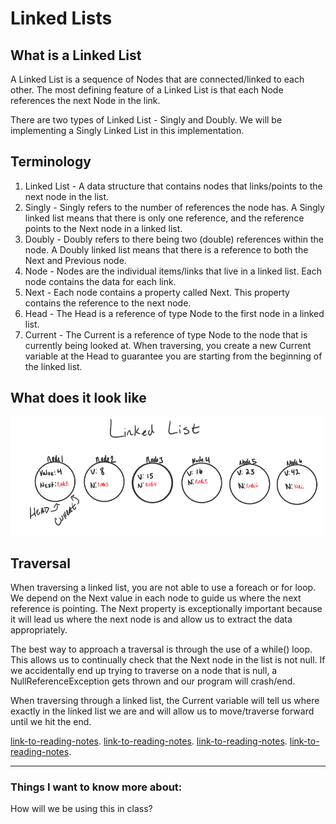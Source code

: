 # Linked Lists

## What is a Linked List

A Linked List is a sequence of Nodes that are connected/linked to each other. The most defining feature of a Linked List is that each Node references the next Node in the link.

There are two types of Linked List - Singly and Doubly. We will be implementing a Singly Linked List in this implementation.

## Terminology

1. Linked List - A data structure that contains nodes that links/points to the next node in the list.
2. Singly - Singly refers to the number of references the node has. A Singly linked list means that there is only one reference, and the reference points to the Next node in a linked list.
3. Doubly - Doubly refers to there being two (double) references within the node. A Doubly linked list means that there is a reference to both the Next and Previous node.
4. Node - Nodes are the individual items/links that live in a linked list. Each node contains the data for each link.
5. Next - Each node contains a property called Next. This property contains the reference to the next node.
6. Head - The Head is a reference of type Node to the first node in a linked list.
7. Current - The Current is a reference of type Node to the node that is currently being looked at. When traversing, you create a new Current variable at the Head to guarantee you are starting from the beginning of the linked list.

## What does it look like

![linkedlist](401-Notes/assets/linkedlist.png)

## Traversal

When traversing a linked list, you are not able to use a foreach or for loop. We depend on the Next value in each node to guide us where the next reference is pointing. The Next property is exceptionally important because it will lead us where the next node is and allow us to extract the data appropriately.

The best way to approach a traversal is through the use of a while() loop. This allows us to continually check that the Next node in the list is not null. If we accidentally end up trying to traverse on a node that is null, a NullReferenceException gets thrown and our program will crash/end.

When traversing through a linked list, the Current variable will tell us where exactly in the linked list we are and will allow us to move/traverse forward until we hit the end.


[link-to-reading-notes](https://codefellows.github.io/common_curriculum/data_structures_and_algorithms/Code_401/class-05/resources/big_oh.html).
[link-to-reading-notes](https://codefellows.github.io/common_curriculum/data_structures_and_algorithms/Code_401/class-05/resources/singly_linked_list.html).
[link-to-reading-notes](https://medium.com/basecs/whats-a-linked-list-anyway-part-1-d8b7e6508b9d).
[link-to-reading-notes](https://medium.com/basecs/whats-a-linked-list-anyway-part-2-131d96f71996).


*************************************************************************************************************

### Things I want to know more about:

How will we be using this in class?
